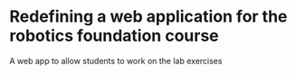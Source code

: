 # Redefining a web application for the robotics foundation course

A web app to allow students to work on the lab exercises
